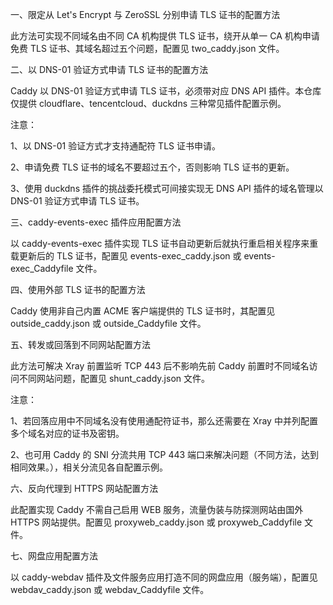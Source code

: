 一、限定从 Let's Encrypt 与 ZeroSSL 分别申请 TLS 证书的配置方法

此方法可实现不同域名由不同 CA 机构提供 TLS 证书，绕开从单一 CA 机构申请免费 TLS 证书、其域名超过五个问题，配置见 two_caddy.json 文件。

二、以 DNS-01 验证方式申请 TLS 证书的配置方法

Caddy 以 DNS-01 验证方式申请 TLS 证书，必须带对应 DNS API 插件。本仓库仅提供 cloudflare、tencentcloud、duckdns 三种常见插件配置示例。

注意：

1、以 DNS-01 验证方式才支持通配符 TLS 证书申请。

2、申请免费 TLS 证书的域名不要超过五个，否则影响 TLS 证书的更新。

3、使用 duckdns 插件的挑战委托模式可间接实现无 DNS API 插件的域名管理以 DNS-01 验证方式申请 TLS 证书。

三、caddy-events-exec 插件应用配置方法

以 caddy-events-exec 插件实现 TLS 证书自动更新后就执行重启相关程序来重载更新后的 TLS 证书，配置见 events-exec_caddy.json 或 events-exec_Caddyfile 文件。

四、使用外部 TLS 证书的配置方法

Caddy 使用非自己内置 ACME 客户端提供的 TLS 证书时，其配置见 outside_caddy.json 或 outside_Caddyfile 文件。

五、转发或回落到不同网站配置方法

此方法可解决 Xray 前置监听 TCP 443 后不影响先前 Caddy 前置时不同域名访问不同网站问题，配置见 shunt_caddy.json 文件。

注意：

1、若回落应用中不同域名没有使用通配符证书，那么还需要在 Xray 中并列配置多个域名对应的证书及密钥。

2、也可用 Caddy 的 SNI 分流共用 TCP 443 端口来解决问题（不同方法，达到相同效果。），相关分流见各自配置示例。

六、反向代理到 HTTPS 网站配置方法

此配置实现 Caddy 不需自己启用 WEB 服务，流量伪装与防探测网站由国外 HTTPS 网站提供。配置见 proxyweb_caddy.json 或 proxyweb_Caddyfile 文件。

七、网盘应用配置方法

以 caddy-webdav 插件及文件服务应用打造不同的网盘应用（服务端），配置见 webdav_caddy.json 或 webdav_Caddyfile 文件。
